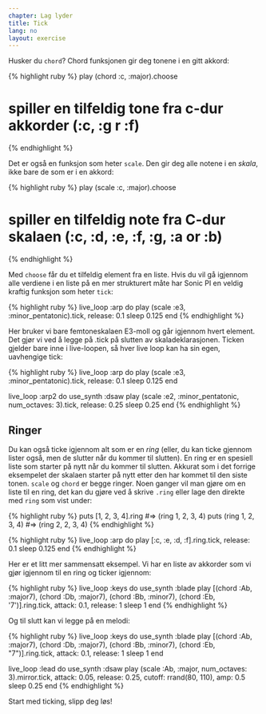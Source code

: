 ```yaml
---
chapter: Lag lyder
title: Tick
lang: no
layout: exercise
---
```


Husker du `chord`? Chord funksjonen gir deg tonene i en gitt akkord:

{% highlight ruby %}
play (chord :c, :major).choose 
# spiller en tilfeldig tone fra c-dur akkorder (:c, :g r :f)
{% endhighlight %}

Det er også en funksjon som heter `scale`. Den gir deg alle notene i en _skala_, ikke bare de som er i en akkord:

{% highlight ruby %}
play (scale :c, :major).choose 
# spiller en tilfeldig note fra C-dur skalaen (:c, :d, :e, :f, :g, :a or :b)
{% endhighlight %}

Med `choose` får du et tilfeldig element fra en liste. Hvis du vil gå igjennom alle verdiene i en liste på en mer strukturert måte har Sonic PI en veldig kraftig funksjon som heter `tick`:

{% highlight ruby %}
live_loop :arp do
  play (scale :e3, :minor_pentatonic).tick, release: 0.1
  sleep 0.125
end
{% endhighlight %}

Her bruker vi bare femtoneskalaen E3-moll og går igjennom hvert element. Det gjør vi ved å legge på .tick på slutten av skaladeklarasjonen. Ticken gjelder bare inne i live-loopen, så hver live loop kan ha sin egen, uavhengige tick: 

{% highlight ruby %}
live_loop :arp do
  play (scale :e3, :minor_pentatonic).tick, release: 0.1
  sleep 0.125
end

live_loop :arp2 do
  use_synth :dsaw
  play (scale :e2, :minor_pentatonic, num_octaves: 3).tick, release: 0.25
  sleep 0.25
end 
{% endhighlight %}

## Ringer

Du kan også ticke igjennom alt som er en _ring_ (eller, du kan ticke gjennom lister også, men de slutter når du kommer til slutten). En ring er en spesiell liste som starter på nytt når du kommer til slutten. Akkurat som i det forrige eksempelet der skalaen starter på nytt etter den har kommet til den siste tonen. `scale` og `chord` er begge ringer. Noen ganger vil man gjøre om en liste til en ring, det kan du gjøre ved å skrive `.ring` eller lage den direkte med `ring` som vist under:

{% highlight ruby %}
puts [1, 2, 3, 4].ring #=> (ring 1, 2, 3, 4)
puts (ring 1, 2, 3, 4) #=> (ring 2, 2, 3, 4)
{% endhighlight %}

{% highlight ruby %}
live_loop :arp do
  play [:c, :e, :d, :f].ring.tick, release: 0.1
  sleep 0.125
end
{% endhighlight %}

Her er et litt mer sammensatt eksempel. Vi har en liste av akkorder som vi gjør igjennom til en ring og ticker igjennom:

{% highlight ruby %}
live_loop :keys do
  use_synth :blade
  play [(chord :Ab, :major7), (chord :Db, :major7), (chord :Bb, :minor7), (chord :Eb, '7')].ring.tick, attack: 0.1, release: 1
  sleep 1
end
{% endhighlight %}

Og til slutt kan vi legge på en melodi:

{% highlight ruby %}
live_loop :keys do
  use_synth :blade
  play [(chord :Ab, :major7), (chord :Db, :major7), (chord :Bb, :minor7), (chord :Eb, "7")].ring.tick, attack: 0.1, release: 1
  sleep 1
end

live_loop :lead do
  use_synth :dsaw
  play (scale :Ab, :major, num_octaves: 3).mirror.tick, attack: 0.05, release: 0.25, cutoff: rrand(80, 110), amp: 0.5
  sleep 0.25
end
{% endhighlight %}

Start med ticking, slipp deg løs!